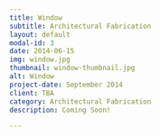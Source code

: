 ```yaml
---
title: Window
subtitle: Architectural Fabrication
layout: default
modal-id: 3
date: 2014-06-15
img: window.jpg
thumbnail: window-thumbnail.jpg
alt: Window
project-date: September 2014
client: TBA
category: Architectural Fabrication
description: Coming Soon!

---
```

